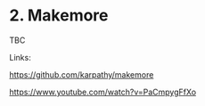 # 2. Makemore

TBC

Links:

https://github.com/karpathy/makemore

https://www.youtube.com/watch?v=PaCmpygFfXo

